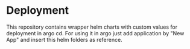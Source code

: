 # Deployment

This repository contains wrapper helm charts with custom values for deployment in argo cd. For using it in argo just add application by "New App" and insert this helm folders as reference. 